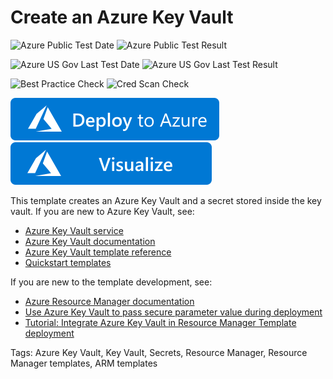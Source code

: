 # Create an Azure Key Vault

![Azure Public Test Date](https://azurequickstartsservice.blob.core.windows.net/badges/101-key-vault-create/PublicLastTestDate.svg)
![Azure Public Test Result](https://azurequickstartsservice.blob.core.windows.net/badges/101-key-vault-create/PublicDeployment.svg)

![Azure US Gov Last Test Date](https://azurequickstartsservice.blob.core.windows.net/badges/101-key-vault-create/FairfaxLastTestDate.svg)
![Azure US Gov Last Test Result](https://azurequickstartsservice.blob.core.windows.net/badges/101-key-vault-create/FairfaxDeployment.svg)

![Best Practice Check](https://azurequickstartsservice.blob.core.windows.net/badges/101-key-vault-create/BestPracticeResult.svg)
![Cred Scan Check](https://azurequickstartsservice.blob.core.windows.net/badges/101-key-vault-create/CredScanResult.svg)

[![Deploy To Azure](https://raw.githubusercontent.com/Azure/azure-quickstart-templates/master/1-CONTRIBUTION-GUIDE/images/deploytoazure.svg?sanitize=true)]("https://portal.azure.com/#create/Microsoft.Template/uri/https%3A%2F%2Fraw.githubusercontent.com%2FAzure%2Fazure-quickstart-templates%2Fmaster%2F101-key-vault-create%2Fazuredeploy.json")  [![Visualize](https://raw.githubusercontent.com/Azure/azure-quickstart-templates/master/1-CONTRIBUTION-GUIDE/images/visualizebutton.svg?sanitize=true)]("http://armviz.io/#/?load=https%3A%2F%2Fraw.githubusercontent.com%2FAzure%2Fazure-quickstart-templates%2Fmaster%2F101-key-vault-create%2Fazuredeploy.json")
    


    


This template creates an Azure Key Vault and a secret stored inside the key vault. If you are new to Azure Key Vault, see:

- [Azure Key Vault service](https://azure.microsoft.com/services/key-vault/)
- [Azure Key Vault documentation](https://docs.microsoft.com/azure/key-vault/)
- [Azure Key Vault template reference](https://docs.microsoft.com/azure/templates/microsoft.keyvault/allversions)
- [Quickstart templates](https://azure.microsoft.com/resources/templates/?resourceType=Microsoft.Keyvault)

If you are new to the template development, see:

- [Azure Resource Manager documentation](https://docs.microsoft.com/en-us/azure/azure-resource-manager/)
- [Use Azure Key Vault to pass secure parameter value during deployment](https://docs.microsoft.com/azure/azure-resource-manager/resource-manager-keyvault-parameter)
- [Tutorial: Integrate Azure Key Vault in Resource Manager Template deployment](https://docs.microsoft.com/azure/azure-resource-manager/resource-manager-tutorial-use-key-vault)

Tags: Azure Key Vault, Key Vault, Secrets, Resource Manager, Resource Manager templates, ARM templates

